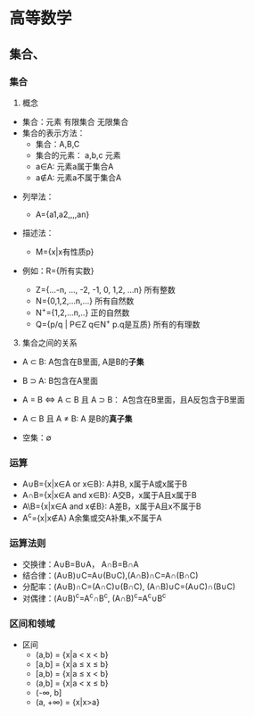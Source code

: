 # 高等数学

## 集合、

### 集合

1. 概念
  + 集合：元素 有限集合 无限集合
  + 集合的表示方法：
    - 集合：A,B,C
    - 集合的元素： a,b,c 元素
    - a∈A: 元素a属于集合A
    - a∉A: 元素a不属于集合A

- 列举法：
  - A={a1,a2,,,,an}
- 描述法：
  - M={x|x有性质p}

- 例如：R={所有实数}
  - Z={...-n, ..., -2, -1, 0, 1,2, ...n} 所有整数
  - N={0,1,2,...n,...} 所有自然数
  - N<sup>+</sup>={1,2,...n,..} 正的自然数
  - Q={p/q | P∈Z q∈N<sup>+</sup> p.q是互质} 所有的有理数

3. 集合之间的关系
  + A ⊂ B: A包含在B里面, A是B的**子集**
  + B ⊃ A: B包含在A里面
  + A = B <=> A ⊂ B 且 A ⊃ B： A包含在B里面，且A反包含于B里面

  + A ⊂ B 且 A ≠ B: A 是B的**真子集**

  + 空集：∅

### 运算

- A∪B={x|x∈A or x∈B}: A并B, x属于A或x属于B
- A∩B={x|x∈A and x∈B}: A交B，x属于A且x属于B
- A\B={x|x∈A and x∉B}: A差B，x属于A且x不属于B
- A<sup>c</sup>={x|x∉A} A余集或交A补集,x不属于A

### 运算法则

- 交换律：A∪B=B∪A， A∩B=B∩A
- 结合律：(A∪B)∪C=A∪(B∪C),(A∩B)∩C=A∩(B∩C)
- 分配率：(A∪B)∩C=(A∩C)∪(B∩C), (A∩B)∪C=(A∪C)∩(B∪C)
- 对偶律：(A∪B)<sup>c</sup>=A<sup>c</sup>∩B<sup>c</sup>, (A∩B)<sup>c</sup>=A<sup>c</sup>∪B<sup>c</sup>

### 区间和领域

- 区间
  - (a,b) = {x|a < x < b}
  - [a,b] = {x|a ≤ x ≤ b}
  - [a,b) = {x|a ≤ x < b}
  - (a,b] = {x|a < x ≤ b}
  - (-∞, b]  
  - (a, +∞) = {x|x>a}
